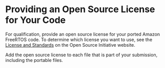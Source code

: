 # Providing an Open Source License for Your Code<a name="afq-license"></a>

For qualification, provide an open source license for your ported Amazon FreeRTOS code\. To determine which license you want to use, see the [License and Standards](https://opensource.org/licenses) on the Open Source Initiative website\.

Add the open source license to each file that is part of your submission, including the portable files\.